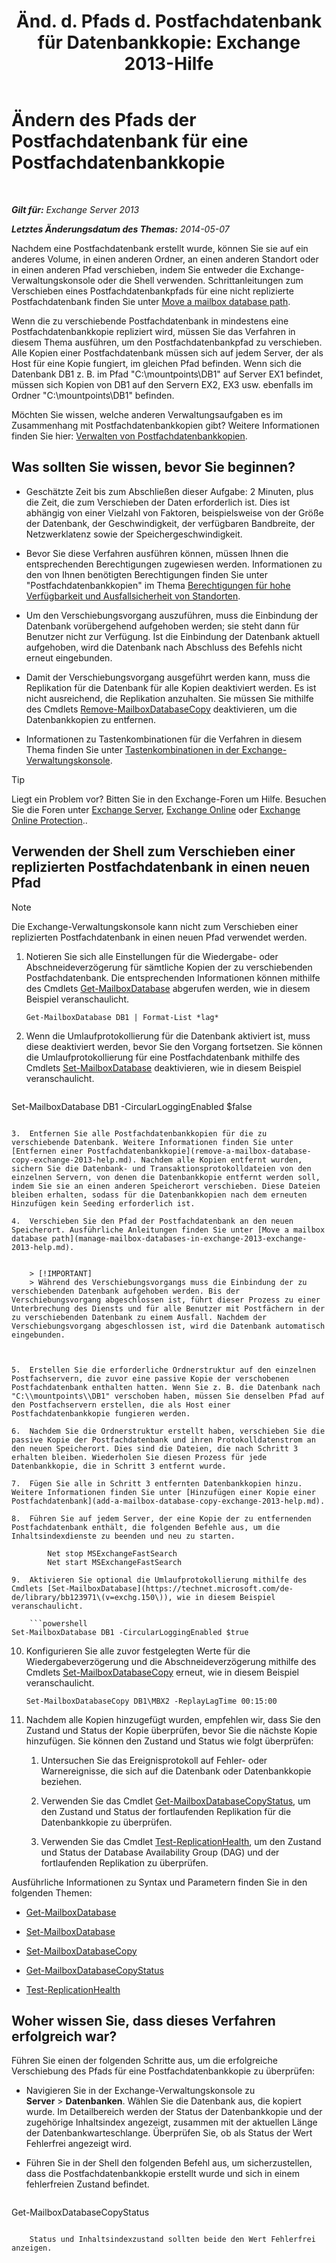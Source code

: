 ﻿---
title: 'Änd. d. Pfads d. Postfachdatenbank für Datenbankkopie: Exchange 2013-Hilfe'
TOCTitle: Ändern des Pfads der Postfachdatenbank für eine Postfachdatenbankkopie
ms:assetid: 324f255c-d95d-4a8a-a134-c8cee5c5b9cb
ms:mtpsurl: https://technet.microsoft.com/de-de/library/Dd979782(v=EXCHG.150)
ms:contentKeyID: 50475425
ms.date: 05/22/2018
mtps_version: v=EXCHG.150
ms.translationtype: MT
---

# Ändern des Pfads der Postfachdatenbank für eine Postfachdatenbankkopie

 

_**Gilt für:** Exchange Server 2013_

_**Letztes Änderungsdatum des Themas:** 2014-05-07_

Nachdem eine Postfachdatenbank erstellt wurde, können Sie sie auf ein anderes Volume, in einen anderen Ordner, an einen anderen Standort oder in einen anderen Pfad verschieben, indem Sie entweder die Exchange-Verwaltungskonsole oder die Shell verwenden. Schrittanleitungen zum Verschieben eines Postfachdatenbankpfads für eine nicht replizierte Postfachdatenbank finden Sie unter [Move a mailbox database path](manage-mailbox-databases-in-exchange-2013-exchange-2013-help.md).

Wenn die zu verschiebende Postfachdatenbank in mindestens eine Postfachdatenbankkopie repliziert wird, müssen Sie das Verfahren in diesem Thema ausführen, um den Postfachdatenbankpfad zu verschieben. Alle Kopien einer Postfachdatenbank müssen sich auf jedem Server, der als Host für eine Kopie fungiert, im gleichen Pfad befinden. Wenn sich die Datenbank DB1 z. B. im Pfad "C:\\mountpoints\\DB1" auf Server EX1 befindet, müssen sich Kopien von DB1 auf den Servern EX2, EX3 usw. ebenfalls im Ordner "C:\\mountpoints\\DB1" befinden.

Möchten Sie wissen, welche anderen Verwaltungsaufgaben es im Zusammenhang mit Postfachdatenbankkopien gibt? Weitere Informationen finden Sie hier: [Verwalten von Postfachdatenbankkopien](managing-mailbox-database-copies-exchange-2013-help.md).

## Was sollten Sie wissen, bevor Sie beginnen?

  - Geschätzte Zeit bis zum Abschließen dieser Aufgabe: 2 Minuten, plus die Zeit, die zum Verschieben der Daten erforderlich ist. Dies ist abhängig von einer Vielzahl von Faktoren, beispielsweise von der Größe der Datenbank, der Geschwindigkeit, der verfügbaren Bandbreite, der Netzwerklatenz sowie der Speichergeschwindigkeit.

  - Bevor Sie diese Verfahren ausführen können, müssen Ihnen die entsprechenden Berechtigungen zugewiesen werden. Informationen zu den von Ihnen benötigten Berechtigungen finden Sie unter "Postfachdatenbankkopien" im Thema [Berechtigungen für hohe Verfügbarkeit und Ausfallsicherheit von Standorten](high-availability-and-site-resilience-permissions-exchange-2013-help.md).

  - Um den Verschiebungsvorgang auszuführen, muss die Einbindung der Datenbank vorübergehend aufgehoben werden; sie steht dann für Benutzer nicht zur Verfügung. Ist die Einbindung der Datenbank aktuell aufgehoben, wird die Datenbank nach Abschluss des Befehls nicht erneut eingebunden.

  - Damit der Verschiebungsvorgang ausgeführt werden kann, muss die Replikation für die Datenbank für alle Kopien deaktiviert werden. Es ist nicht ausreichend, die Replikation anzuhalten. Sie müssen Sie mithilfe des Cmdlets [Remove-MailboxDatabaseCopy](https://technet.microsoft.com/de-de/library/dd335119\(v=exchg.150\)) deaktivieren, um die Datenbankkopien zu entfernen.

  - Informationen zu Tastenkombinationen für die Verfahren in diesem Thema finden Sie unter [Tastenkombinationen in der Exchange-Verwaltungskonsole](keyboard-shortcuts-in-the-exchange-admin-center-exchange-online-protection-help.md).


> [!TIP]
> Liegt ein Problem vor? Bitten Sie in den Exchange-Foren um Hilfe. Besuchen Sie die Foren unter <A href="https://go.microsoft.com/fwlink/p/?linkid=60612">Exchange Server</A>, <A href="https://go.microsoft.com/fwlink/p/?linkid=267542">Exchange Online</A> oder <A href="https://go.microsoft.com/fwlink/p/?linkid=285351">Exchange Online Protection</A>..



## Verwenden der Shell zum Verschieben einer replizierten Postfachdatenbank in einen neuen Pfad


> [!NOTE]
> Die Exchange-Verwaltungskonsole kann nicht zum Verschieben einer replizierten Postfachdatenbank in einen neuen Pfad verwendet werden.



1.  Notieren Sie sich alle Einstellungen für die Wiedergabe- oder Abschneideverzögerung für sämtliche Kopien der zu verschiebenden Postfachdatenbank. Die entsprechenden Informationen können mithilfe des Cmdlets [Get-MailboxDatabase](https://technet.microsoft.com/de-de/library/bb124924\(v=exchg.150\)) abgerufen werden, wie in diesem Beispiel veranschaulicht.
    
        Get-MailboxDatabase DB1 | Format-List *lag*

2.  Wenn die Umlaufprotokollierung für die Datenbank aktiviert ist, muss diese deaktiviert werden, bevor Sie den Vorgang fortsetzen. Sie können die Umlaufprotokollierung für eine Postfachdatenbank mithilfe des Cmdlets [Set-MailboxDatabase](https://technet.microsoft.com/de-de/library/bb123971\(v=exchg.150\)) deaktivieren, wie in diesem Beispiel veranschaulicht.
    
    ```powershell
Set-MailboxDatabase DB1 -CircularLoggingEnabled $false
```

3.  Entfernen Sie alle Postfachdatenbankkopien für die zu verschiebende Datenbank. Weitere Informationen finden Sie unter [Entfernen einer Postfachdatenbankkopie](remove-a-mailbox-database-copy-exchange-2013-help.md). Nachdem alle Kopien entfernt wurden, sichern Sie die Datenbank- und Transaktionsprotokolldateien von den einzelnen Servern, von denen die Datenbankkopie entfernt werden soll, indem Sie sie an einen anderen Speicherort verschieben. Diese Dateien bleiben erhalten, sodass für die Datenbankkopien nach dem erneuten Hinzufügen kein Seeding erforderlich ist.

4.  Verschieben Sie den Pfad der Postfachdatenbank an den neuen Speicherort. Ausführliche Anleitungen finden Sie unter [Move a mailbox database path](manage-mailbox-databases-in-exchange-2013-exchange-2013-help.md).
    

    > [!IMPORTANT]
    > Während des Verschiebungsvorgangs muss die Einbindung der zu verschiebenden Datenbank aufgehoben werden. Bis der Verschiebungsvorgang abgeschlossen ist, führt dieser Prozess zu einer Unterbrechung des Diensts und für alle Benutzer mit Postfächern in der zu verschiebenden Datenbank zu einem Ausfall. Nachdem der Verschiebungsvorgang abgeschlossen ist, wird die Datenbank automatisch eingebunden.



5.  Erstellen Sie die erforderliche Ordnerstruktur auf den einzelnen Postfachservern, die zuvor eine passive Kopie der verschobenen Postfachdatenbank enthalten hatten. Wenn Sie z. B. die Datenbank nach "C:\\mountpoints\\DB1" verschoben haben, müssen Sie denselben Pfad auf den Postfachservern erstellen, die als Host einer Postfachdatenbankkopie fungieren werden.

6.  Nachdem Sie die Ordnerstruktur erstellt haben, verschieben Sie die passive Kopie der Postfachdatenbank und ihren Protokolldatenstrom an den neuen Speicherort. Dies sind die Dateien, die nach Schritt 3 erhalten bleiben. Wiederholen Sie diesen Prozess für jede Datenbankkopie, die in Schritt 3 entfernt wurde.

7.  Fügen Sie alle in Schritt 3 entfernten Datenbankkopien hinzu. Weitere Informationen finden Sie unter [Hinzufügen einer Kopie einer Postfachdatenbank](add-a-mailbox-database-copy-exchange-2013-help.md).

8.  Führen Sie auf jedem Server, der eine Kopie der zu entfernenden Postfachdatenbank enthält, die folgenden Befehle aus, um die Inhaltsindexdienste zu beenden und neu zu starten.
    
        Net stop MSExchangeFastSearch
        Net start MSExchangeFastSearch

9.  Aktivieren Sie optional die Umlaufprotokollierung mithilfe des Cmdlets [Set-MailboxDatabase](https://technet.microsoft.com/de-de/library/bb123971\(v=exchg.150\)), wie in diesem Beispiel veranschaulicht.
    
    ```powershell
Set-MailboxDatabase DB1 -CircularLoggingEnabled $true
```

10. Konfigurieren Sie alle zuvor festgelegten Werte für die Wiedergabeverzögerung und die Abschneideverzögerung mithilfe des Cmdlets [Set-MailboxDatabaseCopy](https://technet.microsoft.com/de-de/library/dd298104\(v=exchg.150\)) erneut, wie in diesem Beispiel veranschaulicht.
    
        Set-MailboxDatabaseCopy DB1\MBX2 -ReplayLagTime 00:15:00

11. Nachdem alle Kopien hinzugefügt wurden, empfehlen wir, dass Sie den Zustand und Status der Kopie überprüfen, bevor Sie die nächste Kopie hinzufügen. Sie können den Zustand und Status wie folgt überprüfen:
    
    1.  Untersuchen Sie das Ereignisprotokoll auf Fehler- oder Warnereignisse, die sich auf die Datenbank oder Datenbankkopie beziehen.
    
    2.  Verwenden Sie das Cmdlet [Get-MailboxDatabaseCopyStatus](https://technet.microsoft.com/de-de/library/dd298044\(v=exchg.150\)), um den Zustand und Status der fortlaufenden Replikation für die Datenbankkopie zu überprüfen.
    
    3.  Verwenden Sie das Cmdlet [Test-ReplicationHealth](https://technet.microsoft.com/de-de/library/bb691314\(v=exchg.150\)), um den Zustand und Status der Database Availability Group (DAG) und der fortlaufenden Replikation zu überprüfen.

Ausführliche Informationen zu Syntax und Parametern finden Sie in den folgenden Themen:

  - [Get-MailboxDatabase](https://technet.microsoft.com/de-de/library/bb124924\(v=exchg.150\))

  - [Set-MailboxDatabase](https://technet.microsoft.com/de-de/library/bb123971\(v=exchg.150\))

  - [Set-MailboxDatabaseCopy](https://technet.microsoft.com/de-de/library/dd298104\(v=exchg.150\))

  - [Get-MailboxDatabaseCopyStatus](https://technet.microsoft.com/de-de/library/dd298044\(v=exchg.150\))

  - [Test-ReplicationHealth](https://technet.microsoft.com/de-de/library/bb691314\(v=exchg.150\))

## Woher wissen Sie, dass dieses Verfahren erfolgreich war?

Führen Sie einen der folgenden Schritte aus, um die erfolgreiche Verschiebung des Pfads für eine Postfachdatenbankkopie zu überprüfen:

  - Navigieren Sie in der Exchange-Verwaltungskonsole zu **Server** \> **Datenbanken**. Wählen Sie die Datenbank aus, die kopiert wurde. Im Detailbereich werden der Status der Datenbankkopie und der zugehörige Inhaltsindex angezeigt, zusammen mit der aktuellen Länge der Datenbankwarteschlange. Überprüfen Sie, ob als Status der Wert Fehlerfrei angezeigt wird.

  - Führen Sie in der Shell den folgenden Befehl aus, um sicherzustellen, dass die Postfachdatenbankkopie erstellt wurde und sich in einem fehlerfreien Zustand befindet.
    
    ```powershell
Get-MailboxDatabaseCopyStatus <DatabaseCopyName>
```
    
    Status und Inhaltsindexzustand sollten beide den Wert Fehlerfrei anzeigen.

